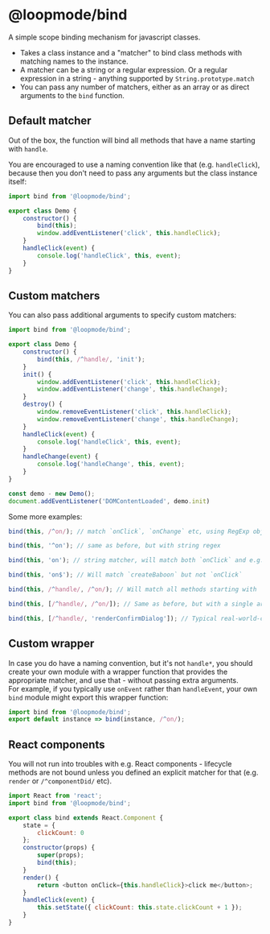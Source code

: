 # @loopmode/bind

A simple scope binding mechanism for javascript classes.

-   Takes a class instance and a "matcher" to bind class methods with matching names to the instance.
-   A matcher can be a string or a regular expression. Or a regular expression in a string - anything supported by `String.prototype.match`
-   You can pass any number of matchers, either as an array or as direct arguments to the `bind` function.

## Default matcher

Out of the box, the function will bind all methods that have a name starting with `handle`.

You are encouraged to use a naming convention like that (e.g. `handleClick`), because then you don't need to pass any arguments but the class instance itself:

```javascript
import bind from '@loopmode/bind';

export class Demo {
    constructor() {
        bind(this);
        window.addEventListener('click', this.handleClick);
    }
    handleClick(event) {
        console.log('handleClick', this, event);
    }
}
```

## Custom matchers

You can also pass additional arguments to specify custom matchers:

```javascript
import bind from '@loopmode/bind';

export class Demo {
    constructor() {
        bind(this, /^handle/, 'init');
    }
    init() {
        window.addEventListener('click', this.handleClick);
        window.addEventListener('change', this.handleChange);
    }
    destroy() {
        window.removeEventListener('click', this.handleClick);
        window.removeEventListener('change', this.handleChange);
    }
    handleClick(event) {
        console.log('handleClick', this, event);
    }
    handleChange(event) {
        console.log('handleChange', this, event);
    }
}

const demo - new Demo();
document.addEventListener('DOMContentLoaded', demo.init)
```

Some more examples:

```javascript
bind(this, /^on/); // match `onClick`, `onChange` etc, using RegExp object

bind(this, '^on'); // same as before, but with string regex

bind(this, 'on'); // string matcher, will match both `onClick` and e.g. `createBaboon`

bind(this, 'on$'); // Will match `createBaboon` but not `onClick`

bind(this, /^handle/, /^on/); // Will match all methods starting with `handle` or `on`, multiple arguments

bind(this, [/^handle/, /^on/]); // Same as before, but with a single array as argument

bind(this, [/^handle/, 'renderConfirmDialog']); // Typical real-world-case, match handlers but also some specific render method that gets injected into a child
```

## Custom wrapper

In case you do have a naming convention, but it's not `handle*`, you should create your own module with a wrapper function that provides the appropriate matcher, and use that - without passing extra arguments.<br/>
For example, if you typically use `onEvent` rather than `handleEvent`, your own `bind` module might export this wrapper function:

```javascript
import bind from '@loopmode/bind';
export default instance => bind(instance, /^on/);
```

## React components

You will not run into troubles with e.g. React components - lifecycle methods are not bound unless you defined an explicit matcher for that (e.g. `render` or `/^componentDid/` etc).

```javascript
import React from 'react';
import bind from '@loopmode/bind';

export class bind extends React.Component {
    state = {
        clickCount: 0
    };
    constructor(props) {
        super(props);
        bind(this);
    }
    render() {
        return <button onClick={this.handleClick}>click me</button>;
    }
    handleClick(event) {
        this.setState({ clickCount: this.state.clickCount + 1 });
    }
}
```
